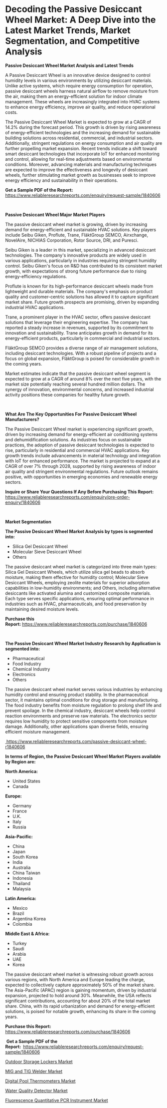 <p><h1>Decoding the Passive Desiccant Wheel Market: A Deep Dive into the Latest Market Trends, Market Segmentation, and Competitive Analysis</h1></p><p><strong>Passive Desiccant Wheel Market Analysis and Latest Trends</strong></p>
<p><p>A Passive Desiccant Wheel is an innovative device designed to control humidity levels in various environments by utilizing desiccant materials. Unlike active systems, which require energy consumption for operation, passive desiccant wheels harness natural airflow to remove moisture from the air, making them an energy-efficient solution for indoor climate management. These wheels are increasingly integrated into HVAC systems to enhance energy efficiency, improve air quality, and reduce operational costs.</p><p>The Passive Desiccant Wheel Market is expected to grow at a CAGR of 14.2% during the forecast period. This growth is driven by rising awareness of energy-efficient technologies and the increasing demand for sustainable building solutions across residential, commercial, and industrial sectors. Additionally, stringent regulations on energy consumption and air quality are further propelling market expansion. Recent trends indicate a shift toward smart desiccant technologies that incorporate IoT for enhanced monitoring and control, allowing for real-time adjustments based on environmental conditions. Moreover, advancing materials and manufacturing techniques are expected to improve the effectiveness and longevity of desiccant wheels, further stimulating market growth as businesses seek to improve energy efficiency and sustainability in their operations.</p></p>
<p><strong>Get a Sample PDF of the Report:&nbsp;</strong> <a href="https://www.reliableresearchreports.com/enquiry/request-sample/1840606?utm_campaign=7&utm_medium=2&utm_source=Github&utm_content=ia&utm_term=22022025&utm_id=passive-desiccant-wheel">https://www.reliableresearchreports.com/enquiry/request-sample/1840606</a></p>
<p>&nbsp;</p>
<p><strong>Passive Desiccant Wheel Major Market Players</strong></p>
<p><p>The passive desiccant wheel market is growing, driven by increasing demand for energy-efficient and sustainable HVAC solutions. Key players include Seibu Giken, Proflute, Trane, FläktGroup SEMCO, Airxchange, NovelAire, NICHIAS Corporation, Rotor Source, DRI, and Puresci. </p><p>Seibu Giken is a leader in this market, specializing in advanced desiccant technologies. The company's innovative products are widely used in various applications, particularly in industries requiring stringent humidity control. Seibu Giken's focus on R&D has contributed to its consistent market growth, with expectations of strong future performance due to rising energy-efficiency regulations.</p><p>Proflute is known for its high-performance desiccant wheels made from lightweight and durable materials. The company's emphasis on product quality and customer-centric solutions has allowed it to capture significant market share. Future growth prospects are promising, driven by expanding industrial HVAC applications.</p><p>Trane, a prominent player in the HVAC sector, offers passive desiccant solutions that leverage their engineering expertise. The company has reported a steady increase in revenues, supported by its commitment to innovation and sustainability. Trane anticipates growth in demand for its energy-efficient products, particularly in commercial and industrial sectors.</p><p>FläktGroup SEMCO provides a diverse range of air management solutions, including desiccant technologies. With a robust pipeline of projects and a focus on global expansion, FläktGroup is poised for considerable growth in the coming years.</p><p>Market estimates indicate that the passive desiccant wheel segment is expected to grow at a CAGR of around 8% over the next five years, with the market size potentially reaching several hundred million dollars. The synergy of innovation, environmental concerns, and increased industrial activity positions these companies for healthy future growth.</p></p>
<p>&nbsp;</p>
<p><strong>What Are The Key Opportunities For Passive Desiccant Wheel Manufacturers?</strong></p>
<p><p>The Passive Desiccant Wheel market is experiencing significant growth, driven by increasing demand for energy-efficient air conditioning systems and dehumidification solutions. As industries focus on sustainable practices, the adoption of passive desiccant technologies is expected to rise, particularly in residential and commercial HVAC applications. Key growth trends include advancements in material technology and integration with IoT for enhanced performance. The market is projected to expand at a CAGR of over 7% through 2028, supported by rising awareness of indoor air quality and stringent environmental regulations. Future outlook remains positive, with opportunities in emerging economies and renewable energy sectors.</p></p>
<p><strong>Inquire or Share Your Questions If Any Before Purchasing This Report:</strong> <a href="https://www.reliableresearchreports.com/enquiry/pre-order-enquiry/1840606?utm_campaign=7&utm_medium=2&utm_source=Github&utm_content=ia&utm_term=22022025&utm_id=passive-desiccant-wheel">https://www.reliableresearchreports.com/enquiry/pre-order-enquiry/1840606</a></p>
<p>&nbsp;</p>
<p><strong>Market Segmentation</strong></p>
<p><strong>The Passive Desiccant Wheel Market Analysis by types is segmented into:</strong></p>
<p><ul><li>Silica Gel Desiccant Wheel</li><li>Molecular Sieve Desiccant Wheel</li><li>Others</li></ul></p>
<p><p>The passive desiccant wheel market is categorized into three main types: Silica Gel Desiccant Wheels, which utilize silica gel beads to absorb moisture, making them effective for humidity control; Molecular Sieve Desiccant Wheels, employing zeolite materials for superior adsorption capabilities in low-humidity environments; and Others, including alternative desiccants like activated alumina and customized composite materials. Each type serves specific applications, ensuring optimal performance in industries such as HVAC, pharmaceuticals, and food preservation by maintaining desired moisture levels.</p></p>
<p><strong>Purchase this Report:&nbsp;</strong><a href="https://www.reliableresearchreports.com/purchase/1840606?utm_campaign=7&utm_medium=2&utm_source=Github&utm_content=ia&utm_term=22022025&utm_id=passive-desiccant-wheel">https://www.reliableresearchreports.com/purchase/1840606</a></p>
<p>&nbsp;</p>
<p><strong>The Passive Desiccant Wheel Market Industry Research by Application is segmented into:</strong></p>
<p><ul><li>Pharmaceutical</li><li>Food Industry</li><li>Chemical Industry</li><li>Electronics</li><li>Others</li></ul></p>
<p><p>The passive desiccant wheel market serves various industries by enhancing humidity control and ensuring product stability. In the pharmaceutical sector, it maintains optimal conditions for drug storage and manufacturing. The food industry benefits from moisture regulation to prolong shelf life and prevent spoilage. In the chemical industry, desiccant wheels help control reaction environments and preserve raw materials. The electronics sector requires low humidity to protect sensitive components from moisture damage. Additionally, other applications span diverse fields, ensuring efficient moisture management.</p></p>
<p><a href="https://www.reliableresearchreports.com/passive-desiccant-wheel-r1840606?utm_campaign=7&utm_medium=2&utm_source=Github&utm_content=ia&utm_term=22022025&utm_id=passive-desiccant-wheel">&nbsp;https://www.reliableresearchreports.com/passive-desiccant-wheel-r1840606</a></p>
<p><strong>In terms of Region, the Passive Desiccant Wheel Market Players available by Region are:</strong></p>
<p>
    <p> <strong> North America: </strong>
        <ul>
            <li>United States</li>
            <li>Canada</li>
        </ul>
        </p> 
    <p> <strong> Europe: </strong>
        <ul>
            <li>Germany</li>
            <li>France</li>
            <li>U.K.</li>
            <li>Italy</li>
            <li>Russia</li>
        </ul>
        </p> 
    <p> <strong> Asia-Pacific: </strong>
        <ul>
            <li>China</li>
            <li>Japan</li>
            <li>South Korea</li>
            <li>India</li>
            <li>Australia</li>
            <li>China Taiwan</li>
            <li>Indonesia</li>
            <li>Thailand</li>
            <li>Malaysia</li>
        </ul>
        </p> 
    <p> <strong> Latin America: </strong>
        <ul>
            <li>Mexico</li>
            <li>Brazil</li>
            <li>Argentina Korea</li>
            <li>Colombia</li>
        </ul>
        </p> 
    <p> <strong> Middle East & Africa: </strong>
        <ul>
            <li>Turkey</li>
            <li>Saudi</li>
            <li>Arabia</li>
            <li>UAE</li>
            <li>Korea</li>
        </ul>
    </p>
    </p>
<p><p>The passive desiccant wheel market is witnessing robust growth across various regions, with North America and Europe leading the charge, expected to collectively capture approximately 50% of the market share. The Asia-Pacific (APAC) region is gaining momentum, driven by industrial expansion, projected to hold around 30%. Meanwhile, the USA reflects significant contributions, accounting for about 20% of the total market share. China, with its rapid urbanization and demand for energy-efficient solutions, is poised for notable growth, enhancing its share in the coming years.</p></p>
<p><strong>Purchase this Report: </strong><a href="https://www.reliableresearchreports.com/purchase/1840606?utm_campaign=7&utm_medium=2&utm_source=Github&utm_content=ia&utm_term=22022025&utm_id=passive-desiccant-wheel">https://www.reliableresearchreports.com/purchase/1840606</a></p>
<p>&nbsp;<strong>Get a Sample PDF of the Report:&nbsp;&nbsp;</strong><a href="https://www.reliableresearchreports.com/enquiry/request-sample/1840606?utm_campaign=7&utm_medium=2&utm_source=Github&utm_content=ia&utm_term=22022025&utm_id=passive-desiccant-wheel">https://www.reliableresearchreports.com/enquiry/request-sample/1840606</a></p>
<p><strong></strong></p>
<p><p><a href="https://github.com/rebheelder/Market-Research-Report-List-1/blob/main/outdoor-storage-lockers-market.md?utm_campaign=7&utm_medium=2&utm_source=Github&utm_content=ia&utm_term=22022025&utm_id=passive-desiccant-wheel">Outdoor Storage Lockers Market</a></p><p><a href="https://github.com/tjoensfibich/Market-Research-Report-List-1/blob/main/mig-and-tig-welder-market.md?utm_campaign=7&utm_medium=2&utm_source=Github&utm_content=ia&utm_term=22022025&utm_id=passive-desiccant-wheel">MIG and TIG Welder Market</a></p><p><a href="https://github.com/zitanebeibit9/Market-Research-Report-List-1/blob/main/digital-pool-thermometers-market.md?utm_campaign=7&utm_medium=2&utm_source=Github&utm_content=ia&utm_term=22022025&utm_id=passive-desiccant-wheel">Digital Pool Thermometers Market</a></p><p><a href="https://github.com/loppibsr/Market-Research-Report-List-1/blob/main/water-quality-detector-market.md?utm_campaign=7&utm_medium=2&utm_source=Github&utm_content=ia&utm_term=22022025&utm_id=passive-desiccant-wheel">Water Quality Detector Market</a></p><p><a href="https://github.com/alanepetevi/Market-Research-Report-List-1/blob/main/fluorescence-quantitative-pcr-instrument-market.md?utm_campaign=7&utm_medium=2&utm_source=Github&utm_content=ia&utm_term=22022025&utm_id=passive-desiccant-wheel">Fluorescence Quantitative PCR Instrument Market</a></p></p>